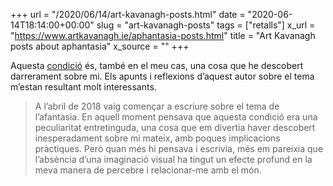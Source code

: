 +++
url = "/2020/06/14/art-kavanagh-posts.html"
date = "2020-06-14T18:14:00+00:00"
slug = "art-kavanagh-posts"
tags = ["retalls"]
x_url = "https://www.artkavanagh.ie/aphantasia-posts.html"
title = "Art Kavanagh posts about aphantasia"
x_source = ""
+++


Aquesta [condició](https://en.wikipedia.org/wiki/Aphantasia) és, també en el meu cas, una cosa que he descobert darrerament sobre mi. Els apunts i reflexions d’aquest autor sobre el tema m’estan resultant molt interessants.

> A l’abril de 2018 vaig començar a escriure sobre el tema de l’afantasia. En aquell moment pensava que aquesta condició era una peculiaritat entretinguda, una cosa que em divertia haver descobert inesperadament sobre mi mateix, amb poques implicacions pràctiques. Però quan més hi pensava i escrivia, més em pareixia que l’absència d’una imaginació visual ha tingut un efecte profund en la meva manera de percebre i relacionar-me amb el món.
